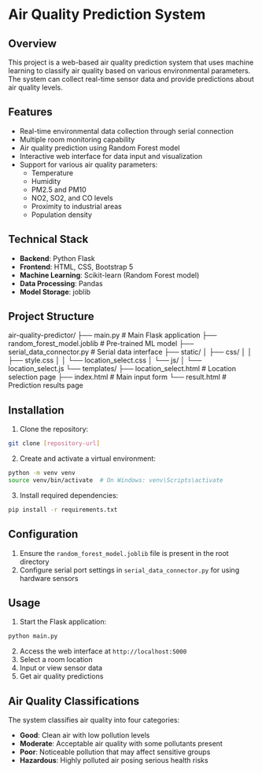 ﻿# Air Quality Prediction System

## Overview
This project is a web-based air quality prediction system that uses machine learning to classify air quality based on various environmental parameters. The system can collect real-time sensor data and provide predictions about air quality levels.

## Features
- Real-time environmental data collection through serial connection
- Multiple room monitoring capability
- Air quality prediction using Random Forest model
- Interactive web interface for data input and visualization
- Support for various air quality parameters:
  - Temperature
  - Humidity
  - PM2.5 and PM10
  - NO2, SO2, and CO levels
  - Proximity to industrial areas
  - Population density

## Technical Stack
- **Backend**: Python Flask
- **Frontend**: HTML, CSS, Bootstrap 5
- **Machine Learning**: Scikit-learn (Random Forest model)
- **Data Processing**: Pandas
- **Model Storage**: joblib

## Project Structure
air-quality-predictor/
├── main.py # Main Flask application
├── random_forest_model.joblib # Pre-trained ML model
├── serial_data_connector.py # Serial data interface
├── static/
│ ├── css/
│ │ ├── style.css
│ │ └── location_select.css
│ └── js/
│ └── location_select.js
└── templates/
├── location_select.html # Location selection page
├── index.html # Main input form
└── result.html # Prediction results page

## Installation

1. Clone the repository:
```bash
git clone [repository-url]
```

2. Create and activate a virtual environment:
```bash
python -m venv venv
source venv/bin/activate  # On Windows: venv\Scripts\activate
```

3. Install required dependencies:
```bash
pip install -r requirements.txt
```

## Configuration

1. Ensure the `random_forest_model.joblib` file is present in the root directory
2. Configure serial port settings in `serial_data_connector.py` for using hardware sensors

## Usage

1. Start the Flask application:
```bash
python main.py
```

2. Access the web interface at `http://localhost:5000`
3. Select a room location
4. Input or view sensor data
5. Get air quality predictions

## Air Quality Classifications

The system classifies air quality into four categories:
- **Good**: Clean air with low pollution levels
- **Moderate**: Acceptable air quality with some pollutants present
- **Poor**: Noticeable pollution that may affect sensitive groups
- **Hazardous**: Highly polluted air posing serious health risks


